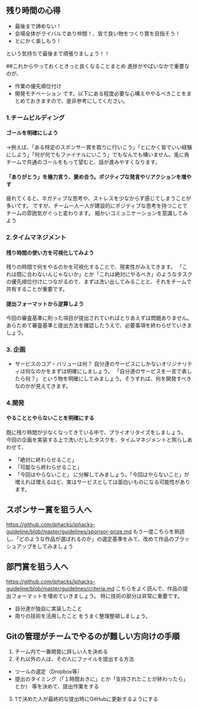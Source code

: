 ## 残り時間の心得
- 最後まで諦めない！
- 会場全体がライバルであり仲間！、皆で良い物をつくり賞を目指そう！
- とにかく楽しもう！

という気持ちで最後まで頑張りましょう！！

##これからやっておくときっと良くなることまとめ
進捗がやばいなかで重要なのが、
- 作業の優先順位付け
- 開発モチベーション
です。以下にある程度必要な心構えややるべきことをまとめておきますので、是非参考にしてください。

### 1.チームビルディング
#### ゴールを明確にしよう
→例えば、「ある特定のスポンサー賞を取りに行いこう」「とにかく皆でいい経験にしよう」「何が何でもファイナルにいこう」でもなんでも構いません。兎に角チームで共通のゴールをもって望むと、話が進みやすくなります。

#### 「ありがとう」を極力言う、褒め合う。ポジティブな発言やリアクションを増やす

疲れてくると、ネガティブな思考や、ストレスを少なからず感じてしまうことが多いです。
ですが、チーム一人一人が建設的にポジティブな思考を持つことでチームの雰囲気がぐっと変わります。
細かいコミュニケーションを意識してみよう

### 2.タイムマネジメント
#### 残り時間の使い方を可視化してみよう
残りの時間で何をやるのかを可視化することで、現実性がみえてきます。
「これは間に合わないんじゃないか」とか「これは絶対にやるべき」のようなタスクの優先順位付けにつながるので、まずは洗い出してみることと、それをチームで共有することが重要です。

#### 提出フォーマットから逆算しよう
今回の審査基準に則った項目が提出されていればとりあえずは問題ありません。
あらためて審査基準と提出方法を確認したうえで、必要事項を終わらせていきましょう。

### 3. 企画
- サービスのコア・バリューは何？
自分達のサービスにしかないオリジナリティは何なのかをまずは明確にしましょう。
「自分達のサービスを一言で表したら何？」
という物を明確にしてみましょう。そうすれば、何を開発すべきなのかが見えてきます。

### 4.開発
#### やることとやらないことを明確にする
既に残り時間が少なくなってきている中で、プライオリタイズをしましょう。
今回の企画を実装する上で洗いだしたタスクを、タイムマネジメントと照らしあわせて、
- 「絶対に終わらせること」
- 「可能なら終わらせること」
- 「今回はやらないこと」
に分解してみましょう。「今回はやらないこと」が増えれば増えるほど、実はサービスとしては面白いものになる可能性があります。

## スポンサー賞を狙う人へ
https://github.com/jphacks/jphacks-guideline/blob/master/guidelines/sponsor-prize.md
もう一度こちらを熟読し、「どのような作品が選ばれるのか」の選定基準をみて、改めて作品のブラッシュアップをしてみましょう

## 部門賞を狙う人へ
https://github.com/jphacks/jphacks-guideline/blob/master/guidelines/criteria.md
こちらをよく読んで、作品の提出フォーマットを埋めていきましょう。
特に技術の部分は非常に重要です。
- 自分達が独自に実装したこと
- 周りの技術を活用したこと
をうまく整理整頓しましょう。

## Gitの管理がチームでやるのが難しい方向けの手順
1. チーム内で一番開発に詳しい人を決める
2. それ以外の人は、その人にファイルを提出する方法
  - ツールの選定（Dropbox等）
  - 提出のタイミング（「１時間おきに」とか「支持されたことが終わったら」とか）
等を決めて、提出作業をする
3. 1で決めた人が最終的な提出時にGitHubに更新するようにする
